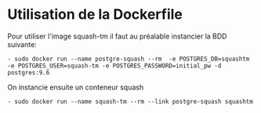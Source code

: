 # Utilisation de la Dockerfile

Pour utiliser l'image squash-tm il faut au préalable instancier la BDD suivante:

    - sudo docker run --name postgre-squash --rm  -e POSTGRES_DB=squashtm -e POSTGRES_USER=squash-tm -e POSTGRES_PASSWORD=initial_pw -d postgres:9.6

On instancie ensuite un conteneur squash

    - sudo docker run --name squash-tm --rm --link postgre-squash squashtm
